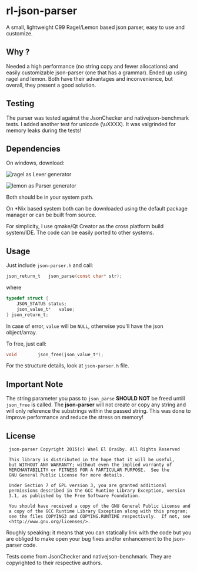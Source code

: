 # rl-json-parser

A small, lightweight C99 Ragel/Lemon based json parser, easy to use and customize.

Why ?
-----
Needed a high performance (no string copy and fewer allocations) and easily customizable json-parser (one that has a grammar). Ended up using ragel and lemon. Both have their advantages and inconvenience, but overall, they present a good solution.

Testing
-------
The parser was tested against the JsonChecker and nativejson-benchmark tests. I added another test for unicode (\uXXXX). It was valgrinded for memory leaks during the tests!

Dependencies
------------
On windows, download:

![ragel](https://github.com/eloraiby/ragel-windows) as Lexer generator

![lemon](https://github.com/eloraiby/lemon-windows) as Parser generator

Both should be in your system path.


On *Nix based system both can be downloaded using the default package manager or can be built from source.

For simplicity, I use qmake/Qt Creator as the cross platform build system/IDE. The code can be easily ported to other systems.


Usage
-----
Just include ```json-parser.h``` and call:

```C
json_return_t	json_parse(const char* str);
```
where
```C
typedef struct {
	JSON_STATUS	status;
	json_value_t*	value;
} json_return_t;
```

In case of error, ```value``` will be ```NULL```, otherwise you'll have the json object/array.

To free, just call:
```C
void		json_free(json_value_t*);
```

For the structure details, look at ```json-parser.h``` file.

Important Note
--------------
The string parameter you pass to ```json_parse``` **SHOULD NOT** be freed untill ```json_free``` is called. The **json-parser** will not create or copy any string and will only reference the substrings within the passed string. This was done to improve performance and reduce the stress on memory!

License
-------
```
 json-parser Copyright 2015(c) Wael El Oraiby. All Rights Reserved

 This library is distributed in the hope that it will be useful,
 but WITHOUT ANY WARRANTY; without even the implied warranty of
 MERCHANTABILITY or FITNESS FOR A PARTICULAR PURPOSE.  See the
 GNU General Public License for more details.

 Under Section 7 of GPL version 3, you are granted additional
 permissions described in the GCC Runtime Library Exception, version
 3.1, as published by the Free Software Foundation.

 You should have received a copy of the GNU General Public License and
 a copy of the GCC Runtime Library Exception along with this program;
 see the files COPYING3 and COPYING.RUNTIME respectively.  If not, see
 <http://www.gnu.org/licenses/>.
```

Roughly speaking: it means that you can statically link with the code but you are obliged to make open your bug fixes and/or enhancement to the json-parser code.

Tests come from JsonChecker and nativejson-benchmark. They are copyrighted to their respective authors.

